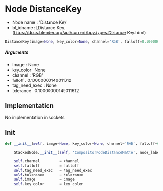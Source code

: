 # Node DistanceKey

- Node name : 'Distance Key'
- bl_idname : [Distance Key](https://docs.blender.org/api/current/bpy.types.Distance Key.html)


``` python
DistanceKey(image=None, key_color=None, channel='RGB', falloff=0.10000000149011612, tag_need_exec=None, tolerance=0.10000000149011612, node_label=None, node_color=None)
```
##### Arguments

- image : None
- key_color : None
- channel : 'RGB'
- falloff : 0.10000000149011612
- tag_need_exec : None
- tolerance : 0.10000000149011612

## Implementation

No implementation in sockets

## Init

``` python
def __init__(self, image=None, key_color=None, channel='RGB', falloff=0.10000000149011612, tag_need_exec=None, tolerance=0.10000000149011612, node_label=None, node_color=None):

    StackedNode.__init__(self, 'CompositorNodeDistanceMatte', node_label=node_label, node_color=node_color)

    self.channel         = channel
    self.falloff         = falloff
    self.tag_need_exec   = tag_need_exec
    self.tolerance       = tolerance
    self.image           = image
    self.key_color       = key_color
```
